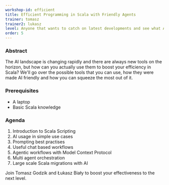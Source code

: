 ```yaml
---
workshop-id: efficient
title: Efficient Programming in Scala with Friendly Agents
trainer: tomasz
trainer2: lukasz
level: Anyone that wants to catch on latest developments and see what AI can do for you
order: 5
---
```


### Abstract

The AI landscape is changing rapidly and there are always new tools on the horizon, but how can you actually use them to boost your efficiency in Scala? We'll go over the possible tools that you can use, how they were made AI friendly and how you can squeeze the most out of it.

### Prerequisites
- A laptop
- Basic Scala knowledge

### Agenda

1. Introduction to Scala Scripting
2. AI usage in simple use cases
3. Prompting best practises
4. Useful chat based workflows
5. Agentic workflows with Model Context Protocol
6. Multi agent orchestration
7. Large scale Scala migrations with AI

Join Tomasz Godzik and Łukasz Biały to boost your effectiveness to the next level.
